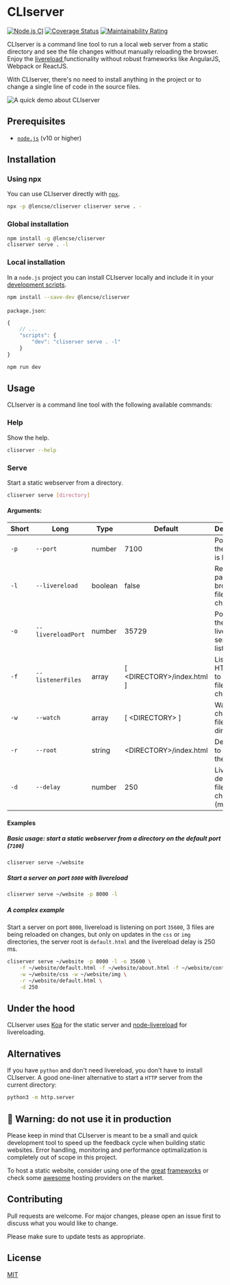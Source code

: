 # CLIserver

[![Node.js CI](https://github.com/lencse/cliserver/actions/workflows/default.yml/badge.svg)](https://github.com/lencse/cliserver/actions)
[![Coverage Status](https://coveralls.io/repos/github/lencse/cliserver/badge.svg?branch=main)](https://coveralls.io/github/lencse/cliserver?branch=main)
[![Maintainability Rating](https://sonarcloud.io/api/project_badges/measure?project=lencse_cliserver&metric=sqale_rating)](https://sonarcloud.io/dashboard?id=lencse_cliserver)

CLIserver is a command line tool to run a local web server from a static directory and see the file changes without manually reloading the browser. Enjoy the [livereload ](http://livereload.com/) functionality without robust frameworks like AngularJS, Webpack or ReactJS.

With CLIserver, there's no need to install anything in the project or to change a single line of code in the source files.

![A quick demo about CLIserver](.github/cliserver.gif)

## Prerequisites

* [`node.js`](https://nodejs.org/) (v10 or higher)

## Installation

### Using npx

You can use CLIserver directly with [`npx`](https://www.npmjs.com/package/npx).

```sh
npx -p @lencse/cliserver cliserver serve . -
```

### Global installation

```sh
npm install -g @lencse/cliserver
cliserver serve . -l
```

### Local installation

In a `node.js` project you can install CLIserver locally and include it in your [development scripts](https://docs.npmjs.com/cli/v7/configuring-npm/package-json#scripts).

```sh
npm install --save-dev @lencse/cliserver
```

`package.json`:

```js
{
    // ...
    "scripts": {
        "dev": "cliserver serve . -l"
    }
}
```

```sh
npm run dev
```

## Usage

CLIserver is a command line tool with the following available commands:

### Help

Show the help.

```sh
cliserver --help
```

### Serve

Start a static webserver from a directory.

```sh
cliserver serve [directory]
```

#### Arguments:

| Short | Long | Type | Default | Description |
|---|---|---|---|---|
| `-p` | `--port` | number | 7100 | Port where the server  is listening |
| `-l` | `--livereload` | boolean | false | Reload page in the browser on file changes |
| `-o` | `--livereloadPort` | number | 35729 | Port where the livereload server is listening |
| `-f` | `--listenerFiles` | array | [ \<DIRECTORY\>/index.html ] | List of HTML files to reload on file changes |
| `-w` | `--watch` | array | [ \<DIRECTORY\> ] | Watch changes in files and directories |
| `-r` | `--root` | string | \<DIRECTORY\>/index.html | Default file to serve on the `/` route |
| `-d` | `--delay` | number | 250| Livereload delay on file file changes (millisecs) |

#### Examples

##### Basic usage: start a static webserver from a directory on the default port (`7100`)

```sh
cliserver serve ~/website
```

##### Start a server on port `8000` with livereload

```sh
cliserver serve ~/website -p 8000 -l
```

##### A complex example

Start a server on port `8000`, livereload is listening on port `35600`, 3 files are being reloaded on changes, but only on updates in the `css` or `img` directories, the server root is `default.html` and the livereload delay is 250 ms.

```sh
cliserver serve ~/website -p 8000 -l -o 35600 \
    -f ~/website/default.html -f ~/website/about.html -f ~/website/contact.html \
    -w ~/website/css -w ~/website/img \
    -r ~/website/default.html \
    -d 250
```

## Under the hood

CLIserver uses [Koa](https://koajs.com/) for the static server and [node-livereload](https://github.com/napcs/node-livereload) for livereloading.

## Alternatives

If you have `python` and don't need livereload, you don't have to install CLIserver. A good one-liner alternative to start a `HTTP` server from the current directory:

```sh
python3 -m http.server
```

## 🚫 Warning: do not use it in production

Please keep in mind that CLIserver is meant to be a small and quick development tool to speed up the feedback cycle when building static websites. Error handling, monitoring and performance optimalization is completely out of scope in this project.

To host a static website, consider using one of the [great](https://expressjs.com/) [frameworks](https://www.npmjs.com/package/koa-static) or check some [awesome](https://www.netlify.com/) hosting providers on the market.

## Contributing

Pull requests are welcome. For major changes, please open an issue first to discuss what you would like to change.

Please make sure to update tests as appropriate.

## License

[MIT](https://choosealicense.com/licenses/mit/)

